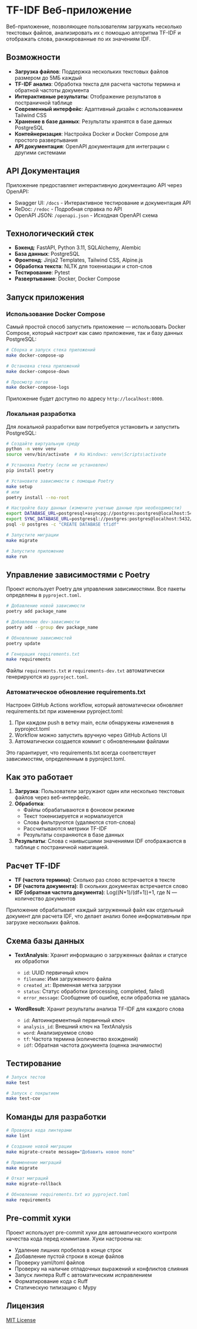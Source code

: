 # TF-IDF Веб-приложение

Веб-приложение, позволяющее пользователям загружать несколько текстовых файлов, анализировать их с помощью алгоритма TF-IDF и отображать слова, ранжированные по их значениям IDF.

## Возможности

- **Загрузка файлов**: Поддержка нескольких текстовых файлов размером до 5МБ каждый
- **TF-IDF анализ**: Обработка текста для расчета частоты термина и обратной частоты документа
- **Интерактивные результаты**: Отображение результатов в постраничной таблице
- **Современный интерфейс**: Адаптивный дизайн с использованием Tailwind CSS
- **Хранение в базе данных**: Результаты хранятся в базе данных PostgreSQL
- **Контейнеризация**: Настройка Docker и Docker Compose для простого развертывания
- **API документация**: OpenAPI документация для интеграции с другими системами

## API Документация

Приложение предоставляет интерактивную документацию API через OpenAPI:

- Swagger UI: `/docs` - Интерактивное тестирование и документация API
- ReDoc: `/redoc` - Подробная справка по API
- OpenAPI JSON: `/openapi.json` - Исходная OpenAPI схема

## Технологический стек

- **Бэкенд**: FastAPI, Python 3.11, SQLAlchemy, Alembic
- **База данных**: PostgreSQL
- **Фронтенд**: Jinja2 Templates, Tailwind CSS, Alpine.js
- **Обработка текста**: NLTK для токенизации и стоп-слов
- **Тестирование**: Pytest
- **Развертывание**: Docker, Docker Compose

## Запуск приложения

### Использование Docker Compose

Самый простой способ запустить приложение — использовать Docker Compose, который настроит как само приложение, так и базу данных PostgreSQL:

```bash
# Сборка и запуск стека приложений
make docker-compose-up

# Остановка стека приложений
make docker-compose-down

# Просмотр логов
make docker-compose-logs
```

Приложение будет доступно по адресу `http://localhost:8000`.

### Локальная разработка

Для локальной разработки вам потребуется установить и запустить PostgreSQL:

```bash
# Создайте виртуальную среду
python -m venv venv
source venv/bin/activate  # На Windows: venv\Scripts\activate

# Установка Poetry (если не установлен)
pip install poetry

# Установите зависимости с помощью Poetry
make setup
# или
poetry install --no-root

# Настройте базу данных (измените учетные данные при необходимости)
export DATABASE_URL=postgresql+asyncpg://postgres:postgres@localhost:5432/tfidf
export SYNC_DATABASE_URL=postgresql://postgres:postgres@localhost:5432/tfidf
psql -U postgres -c "CREATE DATABASE tfidf"

# Запустите миграции
make migrate

# Запустите приложение
make run
```

## Управление зависимостями с Poetry

Проект использует Poetry для управления зависимостями. Все пакеты определены в `pyproject.toml`.

```bash
# Добавление новой зависимости
poetry add package_name

# Добавление dev-зависимости
poetry add --group dev package_name

# Обновление зависимостей
poetry update

# Генерация requirements.txt
make requirements
```

Файлы `requirements.txt` и `requirements-dev.txt` автоматически генерируются из `pyproject.toml`.

### Автоматическое обновление requirements.txt

Настроен GitHub Actions workflow, который автоматически обновляет requirements.txt при изменении pyproject.toml:

1. При каждом push в ветку main, если обнаружены изменения в pyproject.toml
2. Workflow можно запустить вручную через GitHub Actions UI
3. Автоматически создается коммит с обновленными файлами

Это гарантирует, что requirements.txt всегда соответствует зависимостям, определенным в pyproject.toml.

## Как это работает

1. **Загрузка**: Пользователи загружают один или несколько текстовых файлов через веб-интерфейс.
2. **Обработка**:
   - Файлы обрабатываются в фоновом режиме
   - Текст токенизируется и нормализуется
   - Слова фильтруются (удаляются стоп-слова)
   - Рассчитываются метрики TF-IDF
   - Результаты сохраняются в базе данных
3. **Результаты**: Слова с наивысшими значениями IDF отображаются в таблице с постраничной навигацией.

## Расчет TF-IDF

- **TF (частота термина)**: Сколько раз слово встречается в тексте
- **DF (частота документа)**: В скольких документах встречается слово
- **IDF (обратная частота документа)**: Log((N+1)/(df+1))+1, где N — количество документов

Приложение обрабатывает каждый загруженный файл как отдельный документ для расчета IDF, что делает анализ более информативным при загрузке нескольких файлов.

## Схема базы данных

- **TextAnalysis**: Хранит информацию о загруженных файлах и статусе их обработки
  - `id`: UUID первичный ключ
  - `filename`: Имя загруженного файла
  - `created_at`: Временная метка загрузки
  - `status`: Статус обработки (processing, completed, failed)
  - `error_message`: Сообщение об ошибке, если обработка не удалась

- **WordResult**: Хранит результаты анализа TF-IDF для каждого слова
  - `id`: Автоинкрементный первичный ключ
  - `analysis_id`: Внешний ключ на TextAnalysis
  - `word`: Анализируемое слово
  - `tf`: Частота термина (количество вхождений)
  - `idf`: Обратная частота документа (оценка значимости)

## Тестирование

```bash
# Запуск тестов
make test

# Запуск с покрытием
make test-cov
```

## Команды для разработки

```bash
# Проверка кода линтерами
make lint

# Создание новой миграции
make migrate-create message="Добавить новое поле"

# Применение миграций
make migrate

# Откат миграций
make migrate-rollback

# Обновление requirements.txt из pyproject.toml
make requirements
```

## Pre-commit хуки

Проект использует pre-commit хуки для автоматического контроля качества кода перед коммитами. Хуки настроены на:

- Удаление лишних пробелов в конце строк
- Добавление пустой строки в конце файлов
- Проверку yaml/toml файлов
- Проверку на наличие отладочных выражений и конфликтов слияния
- Запуск линтера Ruff с автоматическим исправлением
- Форматирование кода с Ruff
- Статическую типизацию с Mypy

## Лицензия

[MIT License](LICENSE)

